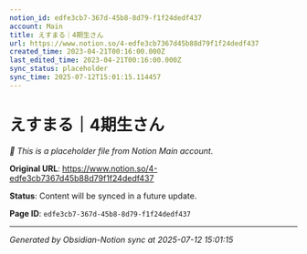 ```yaml
---
notion_id: edfe3cb7-367d-45b8-8d79-f1f24dedf437
account: Main
title: えすまる｜4期生さん
url: https://www.notion.so/4-edfe3cb7367d45b88d79f1f24dedf437
created_time: 2023-04-21T00:16:00.000Z
last_edited_time: 2023-04-21T00:16:00.000Z
sync_status: placeholder
sync_time: 2025-07-12T15:01:15.114457
---
```


# えすまる｜4期生さん

*🔄 This is a placeholder file from Notion Main account.*

**Original URL**: https://www.notion.so/4-edfe3cb7367d45b88d79f1f24dedf437

**Status**: Content will be synced in a future update.

**Page ID**: `edfe3cb7-367d-45b8-8d79-f1f24dedf437`

---

*Generated by Obsidian-Notion sync at 2025-07-12 15:01:15*
